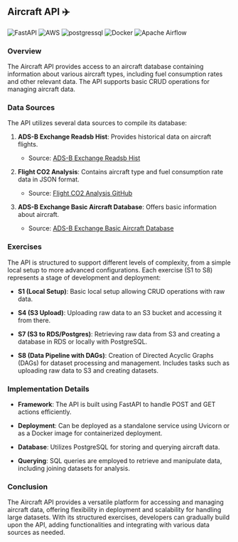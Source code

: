 ## Aircraft API  :airplane:

![FastAPI](https://img.shields.io/badge/FastAPI-005571?style=for-the-badge&logo=fastapi)
![AWS](https://img.shields.io/badge/AWS-%23FF9900.svg?style=for-the-badge&logo=amazon-aws&logoColor=white)
![postgressql](https://img.shields.io/badge/PostgreSQL-316192?style=for-the-badge&logo=postgresql&logoColor=white)
![Docker](https://img.shields.io/badge/docker-%230db7ed.svg?style=for-the-badge&logo=docker&logoColor=white)
![Apache Airflow](https://img.shields.io/badge/Apache%20Airflow-017CEE?style=for-the-badge&logo=Apache%20Airflow&logoColor=white)

### Overview

The Aircraft API provides access to an aircraft database containing information about various aircraft types, including fuel consumption rates and other relevant data. The API supports basic CRUD operations for managing aircraft data.

### Data Sources

The API utilizes several data sources to compile its database:

1. **ADS-B Exchange Readsb Hist**: Provides historical data on aircraft flights.
   - Source: [ADS-B Exchange Readsb Hist](https://samples.adsbexchange.com/readsb-hist/)

2. **Flight CO2 Analysis**: Contains aircraft type and fuel consumption rate data in JSON format.
   - Source: [Flight CO2 Analysis GitHub](https://github.com/martsec/flight_co2_analysis/blob/main/data/aircraft_type_fuel_consumption_rates.json)

3. **ADS-B Exchange Basic Aircraft Database**: Offers basic information about aircraft.
   - Source: [ADS-B Exchange Basic Aircraft Database](http://downloads.adsbexchange.com/downloads/basic-ac-db.json.gz)

### Exercises

The API is structured to support different levels of complexity, from a simple local setup to more advanced configurations. Each exercise (S1 to S8) represents a stage of development and deployment:

- **S1 (Local Setup)**: Basic local setup allowing CRUD operations with raw data.
  
- **S4 (S3 Upload)**: Uploading raw data to an S3 bucket and accessing it from there.
  
- **S7 (S3 to RDS/Postgres)**: Retrieving raw data from S3 and creating a database in RDS or locally with PostgreSQL.
  
- **S8 (Data Pipeline with DAGs)**: Creation of Directed Acyclic Graphs (DAGs) for dataset processing and management. Includes tasks such as uploading raw data to S3 and creating datasets.

### Implementation Details

- **Framework**: The API is built using FastAPI to handle POST and GET actions efficiently.
  
- **Deployment**: Can be deployed as a standalone service using Uvicorn or as a Docker image for containerized deployment.
  
- **Database**: Utilizes PostgreSQL for storing and querying aircraft data.
  
- **Querying**: SQL queries are employed to retrieve and manipulate data, including joining datasets for analysis.

### Conclusion

The Aircraft API provides a versatile platform for accessing and managing aircraft data, offering flexibility in deployment and scalability for handling large datasets. With its structured exercises, developers can gradually build upon the API, adding functionalities and integrating with various data sources as needed.


